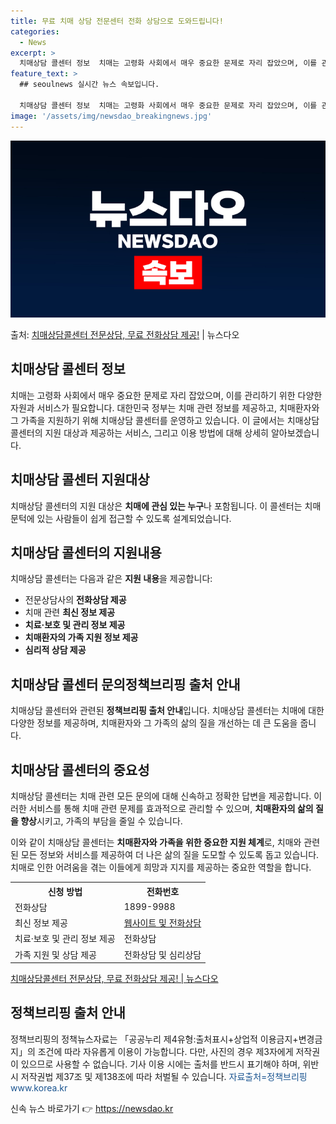 ```yaml
---
title: 무료 치매 상담 전문센터 전화 상담으로 도와드립니다!
categories:
  - News
excerpt: >
  치매상담 콜센터 정보  치매는 고령화 사회에서 매우 중요한 문제로 자리 잡았으며, 이를 관리하기 위한 다양한…
feature_text: >
  ## seoulnews 실시간 뉴스 속보입니다.

  치매상담 콜센터 정보  치매는 고령화 사회에서 매우 중요한 문제로 자리 잡았으며, 이를 관리하기 위한 다양한…
image: '/assets/img/newsdao_breakingnews.jpg'
---
```


![뉴스다오 속보](/assets/img/newsdao_breakingnews.jpg)

<p>출처: <a href="https://newsdao.kr/4353" rel="dofollow">치매상담콜센터 전문상담, 무료 전화상담 제공!</a> | 뉴스다오</p>

<h2 data-ke-size="size26">치매상담 콜센터 정보</h2>
<p data-ke-size="size16">치매는 고령화 사회에서 매우 중요한 문제로 자리 잡았으며, 이를 관리하기 위한 다양한 자원과 서비스가 필요합니다. 대한민국 정부는 치매 관련 정보를 제공하고, 치매환자와 그 가족을 지원하기 위해 치매상담 콜센터를 운영하고 있습니다. 이 글에서는 치매상담 콜센터의 지원 대상과 제공하는 서비스, 그리고 이용 방법에 대해 상세히 알아보겠습니다.</p>

<h2 data-ke-size="size26">치매상담 콜센터 지원대상</h2>
<p data-ke-size="size16">치매상담 콜센터의 지원 대상은 <b>치매에 관심 있는 누구</b>나 포함됩니다. 이 콜센터는 치매 문턱에 있는 사람들이 쉽게 접근할 수 있도록 설계되었습니다.</p>

<h2 data-ke-size="size26">치매상담 콜센터의 지원내용</h2>
<p data-ke-size="size16">치매상담 콜센터는 다음과 같은 <b>지원 내용</b>을 제공합니다:</p>
<ul>
  <li>전문상담사의 <b>전화상담 제공</b></li>
  <li>치매 관련 <b>최신 정보 제공</b></li>
  <li><b>치료·보호 및 관리 정보 제공</b></li>
  <li><b>치매환자의 가족 지원 정보 제공</b></li>
  <li><b>심리적 상담 제공</b></li>
</ul>

<h2 data-ke-size="size26">치매상담 콜센터 문의정책브리핑 출처 안내</h2>
<p data-ke-size="size16">치매상담 콜센터와 관련된 <b>정책브리핑 출처 안내</b>입니다. 치매상담 콜센터는 치매에 대한 다양한 정보를 제공하며, 치매환자와 그 가족의 삶의 질을 개선하는 데 큰 도움을 줍니다.</p>

<h2 data-ke-size="size26">치매상담 콜센터의 중요성</h2>
<p data-ke-size="size16">치매상담 콜센터는 치매 관련 모든 문의에 대해 신속하고 정확한 답변을 제공합니다. 이러한 서비스를 통해 치매 관련 문제를 효과적으로 관리할 수 있으며, <b>치매환자의 삶의 질을 향상</b>시키고, 가족의 부담을 줄일 수 있습니다.</p>

<p data-ke-size="size16">이와 같이 치매상담 콜센터는 <b>치매환자와 가족을 위한 중요한 지원 체계</b>로, 치매와 관련된 모든 정보와 서비스를 제공하여 더 나은 삶의 질을 도모할 수 있도록 돕고 있습니다. 치매로 인한 어려움을 겪는 이들에게 희망과 지지를 제공하는 중요한 역할을 합니다.</p>

<p data-ke-size="size16"></p>
<table>
  <tr>
    <th>신청 방법</th>
    <th>전화번호</th>
  </tr>
  <tr>
    <td>전화상담</td>
    <td>1899-9988</td>
  </tr>
  <tr>
    <td>최신 정보 제공</td>
    <td><a href="https://www.callcenter.com">웹사이트 및 전화상담</a></td>
  </tr>
  <tr>
    <td>치료·보호 및 관리 정보 제공</td>
    <td>전화상담</td>
  </tr>
  <tr>
    <td>가족 지원 및 상담 제공</td>
    <td>전화상담 및 심리상담</td>
  </tr>
</table>
<p data-ke-size="size16"><a href="https://newsdao.kr/4353">치매상담콜센터 전문상담, 무료 전화상담 제공! | 뉴스다오</a></p>
<h2 data-ke-size="size26">정책브리핑 출처 안내</h2>
<p data-ke-size="size16">정책브리핑의 정책뉴스자료는 「공공누리 제4유형:출처표시+상업적 이용금지+변경금지」의 조건에 따라 자유롭게 이용이 가능합니다. 다만, 사진의 경우 제3자에게 저작권이 있으므로 사용할 수 없습니다. 기사 이용 시에는 출처를 반드시 표기해야 하며, 위반 시 저작권법 제37조 및 제138조에 따라 처벌될 수 있습니다. <span style="color: #1a5490;">자료출처=정책브리핑 www.korea.kr</span></p> 

신속 뉴스 바로가기 👉 <a href="https://newsdao.kr" rel="dofollow">https://newsdao.kr</a>


